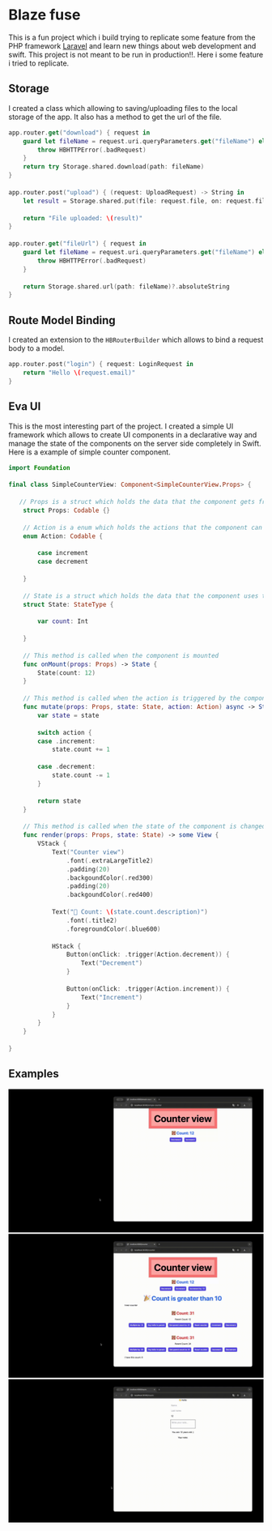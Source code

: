 # Blaze fuse

This is a fun project which i build trying to replicate some feature from the PHP framework [Laravel](https://laravel.com/) and learn new things about web development and swift. This project is not meant to be run in production!!. Here i some feature i tried to replicate.

## Storage

I created a class which allowing to saving/uploading files to the local storage of the app. It also has a method to get the url of the file.

```swift
app.router.get("download") { request in
    guard let fileName = request.uri.queryParameters.get("fileName") else {
        throw HBHTTPError(.badRequest)
    }
    return try Storage.shared.download(path: fileName)
}

app.router.post("upload") { (request: UploadRequest) -> String in
    let result = Storage.shared.put(file: request.file, on: request.fileName)

    return "File uploaded: \(result)"
}

app.router.get("fileUrl") { request in
    guard let fileName = request.uri.queryParameters.get("fileName") else {
        throw HBHTTPError(.badRequest)
    }

    return Storage.shared.url(path: fileName)?.absoluteString
}
```

## Route Model Binding

I created an extension to the `HBRouterBuilder` which allows to bind a request body to a model.

```swift
app.router.post("login") { request: LoginRequest in
    return "Hello \(request.email)"
}
```

## Eva UI

This is the most interesting part of the project. I created a simple UI framework which allows to create UI components in a declarative way and manage the state of the components on the server side completely in Swift. Here is a example of simple counter component.

```swift
import Foundation

final class SimpleCounterView: Component<SimpleCounterView.Props> {

   // Props is a struct which holds the data that the component gets from the parent component
    struct Props: Codable {}

    // Action is a enum which holds the actions that the component can take
    enum Action: Codable {

        case increment
        case decrement

    }

    // State is a struct which holds the data that the component uses to render the view
    struct State: StateType {

        var count: Int

    }

    // This method is called when the component is mounted
    func onMount(props: Props) -> State {
        State(count: 12)
    }

    // This method is called when the action is triggered by the component. It returns the new state of the component.
    func mutate(props: Props, state: State, action: Action) async -> State {
        var state = state

        switch action {
        case .increment:
            state.count += 1

        case .decrement:
            state.count -= 1
        }

        return state
    }

    // This method is called when the state of the component is changed. It returns the view of the component.
    func render(props: Props, state: State) -> some View {
        VStack {
            Text("Counter view")
                .font(.extraLargeTitle2)
                .padding(20)
                .backgoundColor(.red300)
                .padding(20)
                .backgoundColor(.red400)

            Text("🧮 Count: \(state.count.description)")
                .font(.title2)
                .foregroundColor(.blue600)

            HStack {
                Button(onClick: .trigger(Action.decrement)) {
                    Text("Decrement")
                }

                Button(onClick: .trigger(Action.increment)) {
                    Text("Increment")
                }
            }
        }
    }

}
```

## Examples

![Simple counter](./readmeAssets/simple-counter.gif)
![Mega counter](./readmeAssets/mega-counter.gif)
![Inputs](./readmeAssets/inputs.gif)
